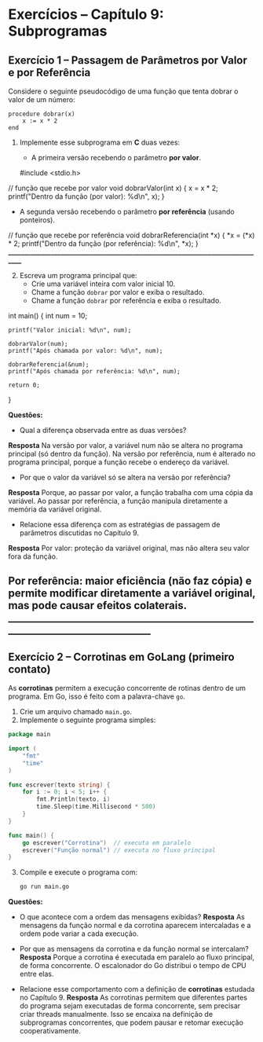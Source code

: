 # Exercícios – Capítulo 9: Subprogramas

## Exercício 1 – Passagem de Parâmetros por Valor e por Referência
Considere o seguinte pseudocódigo de uma função que tenta dobrar o valor de um número:

```text
procedure dobrar(x)
    x := x * 2
end
```

1. Implemente esse subprograma em **C** duas vezes:
   - A primeira versão recebendo o parâmetro **por valor**.

   #include <stdio.h>

// função que recebe por valor
void dobrarValor(int x) {
    x = x * 2;
    printf("Dentro da função (por valor): %d\n", x);
}

   - A segunda versão recebendo o parâmetro **por referência** (usando ponteiros).

   // função que recebe por referência
void dobrarReferencia(int *x) {
    *x = (*x) * 2;
    printf("Dentro da função (por referência): %d\n", *x);
}
**_______________________________________________________________________________**

2. Escreva um programa principal que:
   - Crie uma variável inteira com valor inicial 10.
   - Chame a função `dobrar` por valor e exiba o resultado.
   - Chame a função `dobrar` por referência e exiba o resultado.

int main() {
    int num = 10;

    printf("Valor inicial: %d\n", num);

    dobrarValor(num);
    printf("Após chamada por valor: %d\n", num);

    dobrarReferencia(&num);
    printf("Após chamada por referência: %d\n", num);

    return 0;
}


**Questões:**
- Qual a diferença observada entre as duas versões?

**Resposta**
Na versão por valor, a variável num não se altera no programa principal (só dentro da função).
Na versão por referência, num é alterado no programa principal, porque a função recebe o endereço da variável.

- Por que o valor da variável só se altera na versão por referência?

**Resposta**
Porque, ao passar por valor, a função trabalha com uma cópia da variável.
Ao passar por referência, a função manipula diretamente a memória da variável original.

- Relacione essa diferença com as estratégias de passagem de parâmetros discutidas no Capítulo 9.

**Resposta**
Por valor: proteção da variável original, mas não altera seu valor fora da função.

Por referência: maior eficiência (não faz cópia) e permite modificar diretamente a variável original, mas pode causar efeitos colaterais.
**_______________________________________________________________________________**
---

## Exercício 2 – Corrotinas em GoLang (primeiro contato)
As **corrotinas** permitem a execução concorrente de rotinas dentro de um programa. Em Go, isso é feito com a palavra-chave `go`.

1. Crie um arquivo chamado `main.go`.
2. Implemente o seguinte programa simples:

```go
package main

import (
    "fmt"
    "time"
)

func escrever(texto string) {
    for i := 0; i < 5; i++ {
        fmt.Println(texto, i)
        time.Sleep(time.Millisecond * 500)
    }
}

func main() {
    go escrever("Corrotina")  // executa em paralelo
    escrever("Função normal") // executa no fluxo principal
}
```

3. Compile e execute o programa com:
   ```bash
   go run main.go
   ```

**Questões:**
- O que acontece com a ordem das mensagens exibidas?
**Resposta**
As mensagens da função normal e da corrotina aparecem intercaladas e a ordem pode variar a cada execução.

- Por que as mensagens da corrotina e da função normal se intercalam?
**Resposta**
Porque a corrotina é executada em paralelo ao fluxo principal, de forma concorrente. O escalonador do Go distribui o tempo de CPU entre elas.

- Relacione esse comportamento com a definição de **corrotinas** estudada no Capítulo 9.
**Resposta**
As corrotinas permitem que diferentes partes do programa sejam executadas de forma concorrente, sem precisar criar threads manualmente. Isso se encaixa na definição de subprogramas concorrentes, que podem pausar e retomar execução cooperativamente.
